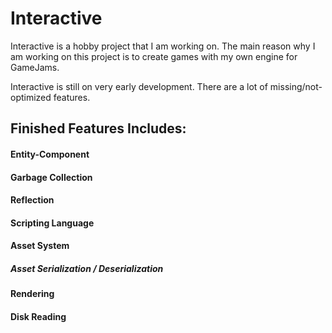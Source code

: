 # Interactive

Interactive is a hobby project that I am working on. The main reason why I am working on this project is to create games with my own engine for GameJams.

Interactive is still on very early development. There are a lot of missing/not-optimized features.

## Finished Features Includes:
#### Entity-Component
#### Garbage Collection
#### Reflection
#### Scripting Language
#### Asset System
  ##### Asset Serialization / Deserialization
#### Rendering
#### Disk Reading
